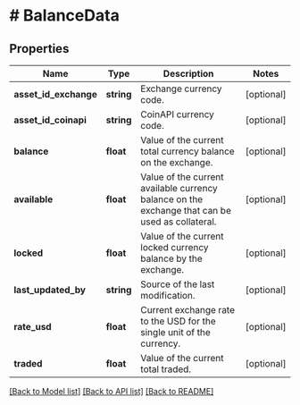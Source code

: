 # # BalanceData

## Properties

Name | Type | Description | Notes
------------ | ------------- | ------------- | -------------
**asset_id_exchange** | **string** | Exchange currency code. | [optional] 
**asset_id_coinapi** | **string** | CoinAPI currency code. | [optional] 
**balance** | **float** | Value of the current total currency balance on the exchange. | [optional] 
**available** | **float** | Value of the current available currency balance on the exchange that can be used as collateral. | [optional] 
**locked** | **float** | Value of the current locked currency balance by the exchange. | [optional] 
**last_updated_by** | **string** | Source of the last modification. | [optional] 
**rate_usd** | **float** | Current exchange rate to the USD for the single unit of the currency. | [optional] 
**traded** | **float** | Value of the current total traded. | [optional] 

[[Back to Model list]](../../README.md#documentation-for-models) [[Back to API list]](../../README.md#documentation-for-api-endpoints) [[Back to README]](../../README.md)


